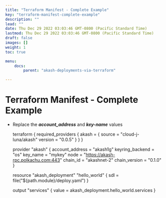 ```yaml
---
title: "Terraform Manifest - Complete Example"
key: "terraform-manifest-complete-example"
description: ""
lead: ""
date: Thu Dec 29 2022 03:03:46 GMT-0800 (Pacific Standard Time)
lastmod: Thu Dec 29 2022 03:03:46 GMT-0800 (Pacific Standard Time)
draft: false
images: []
weight: 1
toc: true

menu:
    docs:
        parent: "akash-deployments-via-terraform"

---
```

Terraform Manifest - Complete Example
=====================================

*   Replace the _**account\_address**_ and _**key-name**_ values

    terraform {
      required_providers {
        akash = {
          source = "cloud-j-luna/akash"
          version = "0.0.5"
        }
      }
    }
    
    provider "akash" {
      account_address = "akash1g<redacted>"
      keyring_backend = "os"
      key_name = "mykey"
      node = "https://akash-rpc.polkachu.com:443"
      chain_id = "akashnet-2"
      chain_version = "0.1.0"
    }
    
    resource "akash_deployment" "hello_world" {
      sdl = file("${path.module}/deploy.yaml")
    }
    
    output "services" {
      value = akash_deployment.hello_world.services
    }
